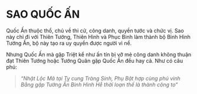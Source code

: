 # SAO QUỐC ẤN

Quốc Ấn thuộc thổ, chủ về thi cử, công danh, quyền tước và chức vị. Sao này chỉ đi với Thiên Tướng, Thiên Hình và Phục Binh làm thành bộ Binh Hình Tướng Ấn, bộ này tạo ra uy quyền được người vì nể.

Nhưng Quốc Ấn mà gặp Triệt kể như ấn tín bị vỡ mẻ công danh không thuận đạt Thiên Tướng hoặc Tướng Quân gặp Quốc Ấn đều hay cả. Như có câu phú:

> *“Nhật Lộc Mã tại Tỵ cung*
> *Tràng Sinh, Phụ Bật hợp cùng phú vinh*
> *Bằng gặp Tướng Ấn Binh Hình*
> *Hễ thời loạn thế là thành công to”*